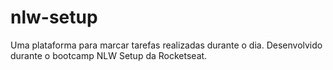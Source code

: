 # nlw-setup
Uma plataforma para marcar tarefas realizadas durante o dia. Desenvolvido durante o bootcamp NLW Setup da Rocketseat.
